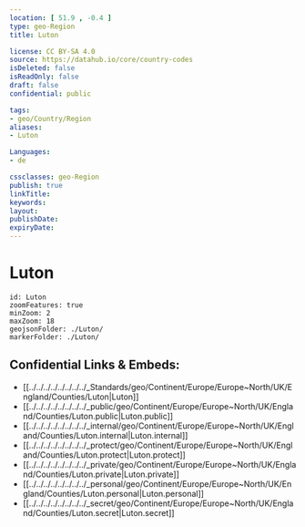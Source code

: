 ```yaml
---
location: [ 51.9 , -0.4 ] 
type: geo-Region
title: Luton

license: CC BY-SA 4.0
source: https://datahub.io/core/country-codes
isDeleted: false
isReadOnly: false
draft: false
confidential: public

tags:
- geo/Country/Region
aliases:
- Luton

Languages:
- de

cssclasses: geo-Region
publish: true
linkTitle: 
keywords: 
layout: 
publishDate: 
expiryDate: 
---
```


# Luton

```leaflet
id: Luton
zoomFeatures: true 
minZoom: 2 
maxZoom: 18
geojsonFolder: ./Luton/
markerFolder: ./Luton/
```


## Confidential Links & Embeds: 
- [[../../../../../../../../_Standards/geo/Continent/Europe/Europe~North/UK/England/Counties/Luton|Luton]] 
- [[../../../../../../../../_public/geo/Continent/Europe/Europe~North/UK/England/Counties/Luton.public|Luton.public]] 
- [[../../../../../../../../_internal/geo/Continent/Europe/Europe~North/UK/England/Counties/Luton.internal|Luton.internal]] 
- [[../../../../../../../../_protect/geo/Continent/Europe/Europe~North/UK/England/Counties/Luton.protect|Luton.protect]] 
- [[../../../../../../../../_private/geo/Continent/Europe/Europe~North/UK/England/Counties/Luton.private|Luton.private]] 
- [[../../../../../../../../_personal/geo/Continent/Europe/Europe~North/UK/England/Counties/Luton.personal|Luton.personal]] 
- [[../../../../../../../../_secret/geo/Continent/Europe/Europe~North/UK/England/Counties/Luton.secret|Luton.secret]] 

